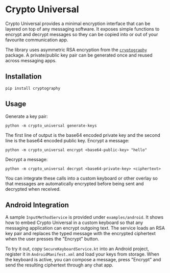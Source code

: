 # Crypto Universal

Crypto Universal provides a minimal encryption interface that can be
layered on top of any messaging software.  It exposes simple functions to
encrypt and decrypt messages so they can be copied into or out of your
favourite communication app.

The library uses asymmetric RSA encryption from the
[`cryptography`](https://cryptography.io/) package. A private/public key
pair can be generated once and reused across messaging apps.

## Installation

```
pip install cryptography
```

## Usage

Generate a key pair:

```
python -m crypto_universal generate-keys
```

The first line of output is the base64 encoded private key and the second
line is the base64 encoded public key.  Encrypt a message:

```
python -m crypto_universal encrypt <base64-public-key> "hello"
```

Decrypt a message:

```
python -m crypto_universal decrypt <base64-private-key> <ciphertext>
```

You can integrate these calls into a custom keyboard or other overlay so
that messages are automatically encrypted before being sent and decrypted
when received.

## Android Integration

A sample `InputMethodService` is provided under `examples/android`. It shows
how to embed Crypto Universal in a custom keyboard so that any messaging
application can encrypt outgoing text. The service loads an RSA key pair and
replaces the typed message with the encrypted ciphertext when the user presses
the "Encrypt" button.

To try it out, copy `SecureKeyboardService.kt` into an Android project, register
it in `AndroidManifest.xml` and load your keys from storage. When the keyboard
is active, you can compose a message, press "Encrypt" and send the resulting
ciphertext through any chat app.

